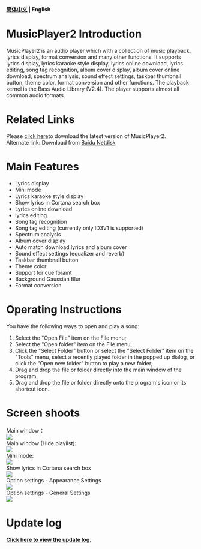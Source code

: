 **[简体中文](https://github.com/zhongyang219/MusicPlayer2/blob/master/README.md) | English**<br>
# MusicPlayer2 Introduction
MusicPlayer2 is an audio player which with a collection of music playback, lyrics display, format conversion and many other functions. It supports lyrics display, lyrics karaoke style display, lyrics online download, lyrics editing, song tag recognition, album cover display, album cover online download, spectrum analysis, sound effect settings, taskbar thumbnail button, theme color, format conversion and other functions. The playback kernel is the Bass Audio Library (V2.4). The player supports almost all common audio formats. <br>
# Related Links<br>
Please [click here](https://github.com/zhongyang219/MusicPlayer2/releases)to download the latest version of MusicPlayer2.<br>
Alternate link: Download from [Baidu Netdisk](https://pan.baidu.com/s/1i5QNwFF)<br>
# Main Features
* Lyrics display
* Mini mode
* Lyrics karaoke style display
* Show lyrics in Cortana search box
* Lyrics online download
* lyrics editing
* Song tag recognition
* Song tag editing (currently only ID3V1 is supported)
* Spectrum analysis
* Album cover display
* Auto match download lyrics and album cover
* Sound effect settings (equalizer and reverb)
* Taskbar thumbnail button
* Theme color
* Support for cue foramt
* Background Gaussian Blur
* Format conversion
# Operating Instructions
You have the following ways to open and play a song:<br>
1. Select the "Open File" item on the File menu;<br>
2. Select the "Open folder" item on the File menu;<br>
3. Click the "Select Folder" button or select the "Select Folder" item on the "Tools" menu, select a recently played folder in the popped up dialog, or click the "Open new folder" button to play a new folder;<br>
4. Drag and drop the file or folder directly into the main window of the program;<br>
5. Drag and drop the file or folder directly onto the program's icon or its shortcut icon.<br>
# Screen shoots
Main window：<br>
![](https://github.com/zhongyang219/MusicPlayer2/raw/master/Screenshots/en_us/Main_window.png)<br>
Main window (Hide playlist):<br>
![](https://github.com/zhongyang219/MusicPlayer2/raw/master/Screenshots/en_us/Main_window2.png)<br>
Mini mode:<br>
![](https://github.com/zhongyang219/MusicPlayer2/raw/master/Screenshots/Mini_mode.png)<br>
Show lyrics in Cortana search box<br>
![](https://github.com/zhongyang219/MusicPlayer2/raw/master/Screenshots/Cortana_lyric.png)<br>
Option settings - Appearance Settings<br>
![](https://github.com/zhongyang219/MusicPlayer2/raw/master/Screenshots/en_us/options.png)<br>
Option settings - General Settings<br>
![](https://github.com/zhongyang219/MusicPlayer2/raw/master/Screenshots/en_us/options2.png)<br>
# Update log
**[Click here to view the update log.](https://github.com/zhongyang219/MusicPlayer2/blob/master/UpdateLog/update_log_en-us.md)**